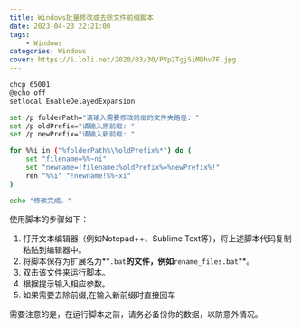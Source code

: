 ```yaml
---
title: Windows批量修改或去除文件前缀脚本
date: 2023-04-23 22:21:00
tags: 
	- Windows
categories: Windows
cover: https://i.loli.net/2020/03/30/PVp2TgjSiMDhv7F.jpg
---
```



```bash
chcp 65001
@echo off
setlocal EnableDelayedExpansion

set /p folderPath="请输入需要修改前缀的文件夹路径: "
set /p oldPrefix="请输入原前缀: "
set /p newPrefix="请输入新前缀: "

for %%i in ("%folderPath%\%oldPrefix%*") do (
    set "filename=%%~ni"
    set "newname=!filename:%oldPrefix%=%newPrefix%!"
    ren "%%i" "!newname!%%~xi"
)

echo "修改完成。"
```

使用脚本的步骤如下：

1. 打开文本编辑器（例如Notepad++、Sublime Text等），将上述脚本代码复制粘贴到编辑器中。
2. 将脚本保存为扩展名为**`.bat`**的文件，例如**`rename_files.bat`**。
3. 双击该文件来运行脚本。
4. 根据提示输入相应参数。
5. 如果需要去除前缀,在输入新前缀时直接回车

需要注意的是，在运行脚本之前，请务必备份你的数据，以防意外情况。